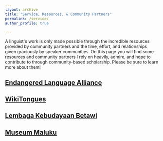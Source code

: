 ```yaml
---
layout: archive
title: "Service, Resources, & Community Partners"
permalink: /service/
author_profile: true

---
```

A linguist's work is only made possible through the incredible resources provided by community partners and the time, effort, and relationships given graciously by speaker communities. On this page you will find some resources and community partners I rely on heavily, admire, and hope to contribute to through community-based scholarship. Please be sure to learn more about them! 

## [Endangered Language Alliance](https://www.elalliance.org/) ## 

## [WikiTongues](https://wikitongues.org/) ## 

## [Lembaga Kebudayaan Betawi](https://www.kebudayaanbetawi.com/) ##

## [Museum Maluku](https://museum-maluku.nl/) ## 
